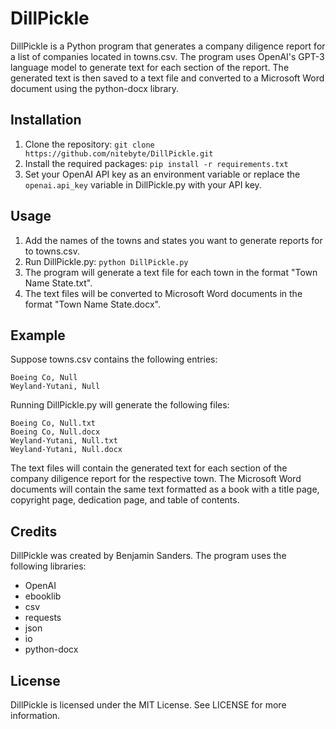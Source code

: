 # DillPickle

DillPickle is a Python program that generates a company diligence report for a list of companies located in towns.csv. The program uses OpenAI's GPT-3 language model to generate text for each section of the report. The generated text is then saved to a text file and converted to a Microsoft Word document using the python-docx library.

## Installation

1. Clone the repository: `git clone https://github.com/nitebyte/DillPickle.git`
2. Install the required packages: `pip install -r requirements.txt`
3. Set your OpenAI API key as an environment variable or replace the `openai.api_key` variable in DillPickle.py with your API key.

## Usage

1. Add the names of the towns and states you want to generate reports for to towns.csv.
2. Run DillPickle.py: `python DillPickle.py`
3. The program will generate a text file for each town in the format "Town Name State.txt".
4. The text files will be converted to Microsoft Word documents in the format "Town Name State.docx".

## Example

Suppose towns.csv contains the following entries:

```
Boeing Co, Null
Weyland-Yutani, Null
```

Running DillPickle.py will generate the following files:

```
Boeing Co, Null.txt
Boeing Co, Null.docx
Weyland-Yutani, Null.txt
Weyland-Yutani, Null.docx
```

The text files will contain the generated text for each section of the company diligence report for the respective town. The Microsoft Word documents will contain the same text formatted as a book with a title page, copyright page, dedication page, and table of contents.

## Credits

DillPickle was created by Benjamin Sanders. The program uses the following libraries:

- OpenAI
- ebooklib
- csv
- requests
- json
- io
- python-docx

## License

DillPickle is licensed under the MIT License. See LICENSE for more information.

